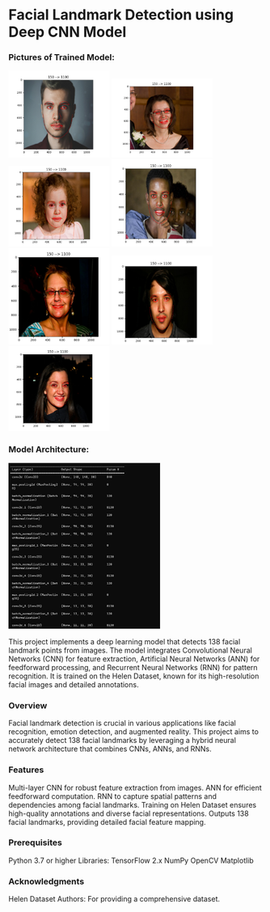 # Facial Landmark Detection using Deep CNN Model

### Pictures of Trained Model:
<img src="./assets/1.png" style="width: 200px;" alt="Image 1">
<img src="./assets/2.png" style="width: 200px;" alt="Image 2">

<img src="./assets/3.png" style="width: 200px;" alt="Image 3">
<img src="./assets/4.png" style="width: 200px;" alt="Image 4">

<img src="./assets/5.png" style="width: 200px;" alt="Image 5">
<img src="./assets/6.png" style="width: 200px;" alt="Image 6">

<img src="./assets/7.png" style="width: 200px;" alt="Image 7">

### Model Architecture:
<img src="./assets/architecture.png" style="width: 300px;" alt="Model Architecture">


This project implements a deep learning model that detects 138 facial landmark points from images. The model integrates Convolutional Neural Networks (CNN) for feature extraction, Artificial Neural Networks (ANN) for feedforward processing, and Recurrent Neural Networks (RNN) for pattern recognition. It is trained on the Helen Dataset, known for its high-resolution facial images and detailed annotations.

### Overview
Facial landmark detection is crucial in various applications like facial recognition, emotion detection, and augmented reality. This project aims to accurately detect 138 facial landmarks by leveraging a hybrid neural network architecture that combines CNNs, ANNs, and RNNs.

### Features
Multi-layer CNN for robust feature extraction from images.
ANN for efficient feedforward computation.
RNN to capture spatial patterns and dependencies among facial landmarks.
Training on Helen Dataset ensures high-quality annotations and diverse facial representations.
Outputs 138 facial landmarks, providing detailed facial feature mapping.


### Prerequisites
Python 3.7 or higher
Libraries:
TensorFlow 2.x
NumPy
OpenCV
Matplotlib

### Acknowledgments
Helen Dataset Authors: For providing a comprehensive dataset.